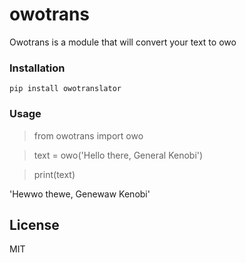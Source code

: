 # owotrans

Owotrans is a module that will convert your text to owo

### Installation
 `pip install owotranslator`

### Usage
>from owotrans import owo

>text = owo('Hello there, General Kenobi')

>print(text)

'Hewwo thewe, Genewaw Kenobi'


License
----
MIT
